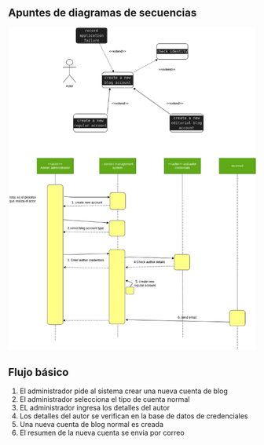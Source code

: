 ## Apuntes de diagramas de secuencias


![Imagen](apuntesDS.drawio.png)



## Flujo básico
1. El administrador pide al sistema crear una nueva cuenta de blog
2. El administrador selecciona el tipo de cuenta normal
3. EL administrador ingresa los detalles del autor
4. Los detalles del autor se verifican en la base de datos de credenciales
5. Una nueva cuenta de blog normal es creada
6. El resumen de la nueva cuenta se envia por correo

